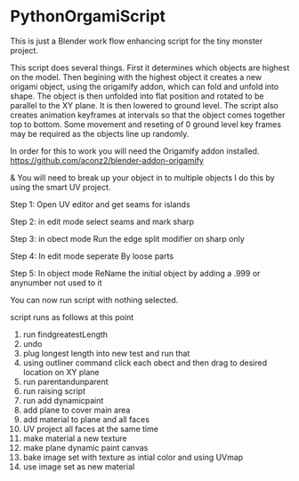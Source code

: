 # PythonOrgamiScript
This is just a Blender work flow enhancing script for the tiny monster project. 

This script does several things. First it determines which objects are highest on the model. Then begining with the highest object it creates a new origami object, using the origamify addon, which can fold and unfold into shape. The object is then unfolded into flat position and rotated to be parallel to the XY plane. It is then lowered to ground level. The script also creates animation keyframes at intervals so that the object comes together top to bottom. Some movement and reseting of 0 ground level key frames may be required as the objects line up randomly.     

In order for this to work you will need the Origamify addon installed. 
https://github.com/aconz2/blender-addon-origamify

& You will need to break up your object in to multiple objects
I do this by using the smart UV project.

Step 1:
Open UV editor and get seams for islands

Step 2:
in edit mode
select seams and mark sharp

Step 3: 
in obect mode
Run the edge split modifier on sharp only

Step 4: 
In edit mode
seperate By loose parts

Step 5: 
In object mode 
ReName the initial object by adding a .999 or anynumber not used to it

You can now run script with nothing selected.

script runs as follows at this point
1. run findgreatestLength
2. undo 
3. plug longest length into new test and run that 
4. using outliner command click each obect and then drag to desired location on XY plane
5. run parentandunparent 
6. run raising script 
7. run add dynamicpaint
8. add plane to cover main area
9. add material to plane and all faces
10. UV project all faces at the same time
11. make material a new texture
12. make plane dynamic paint canvas
13. bake image set with texture as intial color and using UVmap
14. use image set as new material

